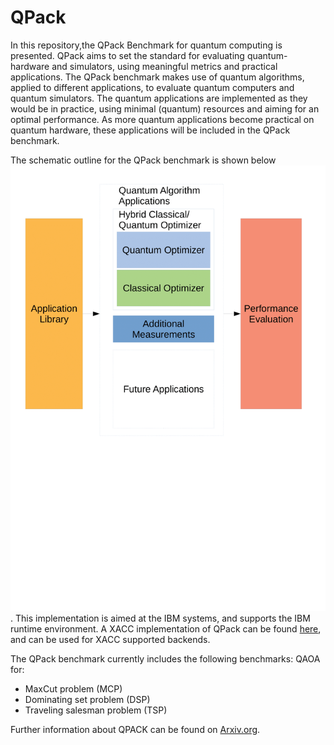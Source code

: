 # QPack
In this repository,the QPack Benchmark for quantum computing is presented. QPack aims to set the standard for evaluating quantum- hardware and simulators, using meaningful metrics and practical applications. The QPack benchmark makes use of quantum algorithms, applied to different applications, to evaluate quantum computers and quantum simulators. The quantum applications are implemented as they would be in practice, using minimal (quantum) resources and aiming for an optimal performance. As more quantum applications become practical on quantum hardware, these applications will be included in the QPack benchmark.

The schematic outline for the QPack benchmark is shown below ![here](https://github.com/koenmesman/QPack/blob/main/Benchmark_schematic.png?raw=true).
This implementation is aimed at the IBM systems, and supports the IBM runtime environment. A XACC implementation of QPack can be found [here](https://github.com/huub-d96/xacc_qaoa_benchmarks), and can be used for XACC supported backends.

The QPack benchmark currently includes the following benchmarks:
QAOA for:
 * MaxCut problem (MCP)
 * Dominating set problem (DSP)
 * Traveling salesman problem (TSP)

Further information about QPACK can be found on [Arxiv.org](https://arxiv.org/abs/2103.17193).
